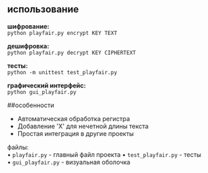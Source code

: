 

## использование

**шифрование:**  
`python playfair.py encrypt KEY TEXT`  

**дешифровка:**  
`python playfair.py decrypt KEY CIPHERTEXT`  

**тесты:**  
`python -m unittest test_playfair.py`

**графический интерфейс:**  
`python gui_playfair.py` 

##особенности
- Автоматическая обработка регистра
- Добавление 'X' для нечетной длины текста
- Простая интеграция в другие проекты

файлы:  
• `playfair.py` - главный файл проекта 
• `test_playfair.py` - тесты  
• `gui_playfair.py` - визуальная оболочка  
